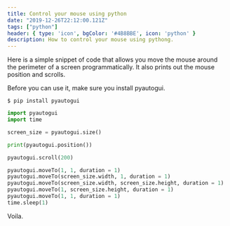 ```yaml
---
title: Control your mouse using python
date: "2019-12-26T22:12:00.121Z"
tags: ["python"]
header: { type: 'icon', bgColor: '#4B8BBE', icon: 'python' }
description: How to control your mouse using pythong.
---
```


Here is a simple snippet of code that allows you move the mouse around the perimeter of a screen programmatically.
It also prints out the mouse position and scrolls.

Before you can use it, make sure you install pyautogui.
```
$ pip install pyautogui
```

```python
import pyautogui
import time

screen_size = pyautogui.size()

print(pyautogui.position())

pyautogui.scroll(200)

pyautogui.moveTo(1, 1, duration = 1)
pyautogui.moveTo(screen_size.width, 1, duration = 1)
pyautogui.moveTo(screen_size.width, screen_size.height, duration = 1)
pyautogui.moveTo(1, screen_size.height, duration = 1)
pyautogui.moveTo(1, 1, duration = 1)
time.sleep(1)
```

Voila.